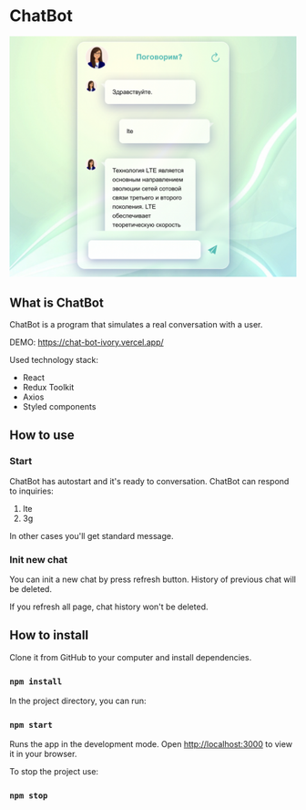# ChatBot

![ChatBotPreview](/src/assets/images//chatBotScreenshot.png "ChatBotPreview")

## What is ChatBot

ChatBot is a program that simulates a real conversation with a user.

DEMO: https://chat-bot-ivory.vercel.app/

Used technology stack:

- React
- Redux Toolkit
- Axios
- Styled components

## How to use

### Start

ChatBot has autostart and it's ready to conversation.
ChatBot can respond to inquiries:

1. lte
2. 3g

In other cases you'll get standard message.

### Init new chat

You can init a new chat by press refresh button. History of previous chat will be deleted.

If you refresh all page, chat history won't be deleted.

## How to install

Clone it from GitHub to your computer and install dependencies.

### `npm install`

In the project directory, you can run:

### `npm start`

Runs the app in the development mode.
Open [http://localhost:3000](http://localhost:3000) to view it in your browser.

To stop the project use:

### `npm stop`
